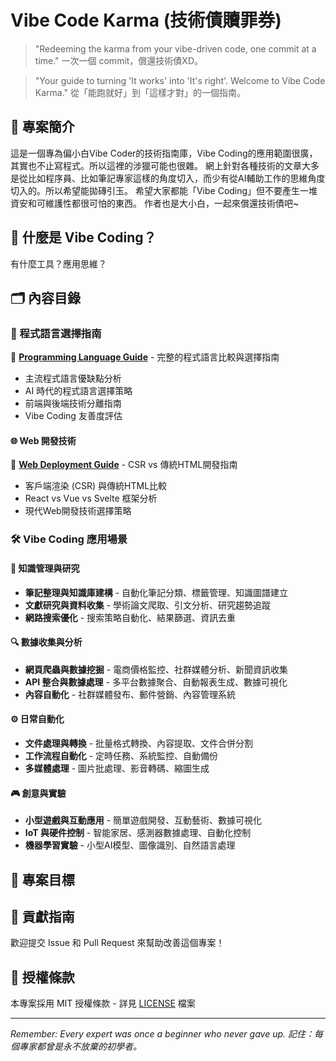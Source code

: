 # Vibe Code Karma (技術債贖罪券)

> "Redeeming the karma from your vibe-driven code, one commit at a time."
> 一次一個 commit，償還技術債XD。

> "Your guide to turning 'It works' into 'It's right'. Welcome to Vibe Code Karma."
> 從「能跑就好」到「這樣才對」的一個指南。

## 📖 專案簡介

這是一個專為偏小白Vibe Coder的技術指南庫，Vibe Coding的應用範圍很廣，其實也不止寫程式。所以這裡的涉獵可能也很雜。
網上針對各種技術的文章大多是從比如程序員、比如筆記專家這樣的角度切入，而少有從AI輔助工作的思維角度切入的。所以希望能拋磚引玉。
希望大家都能「Vibe Coding」但不要產生一堆資安和可維護性都很可怕的東西。
作者也是大小白，一起來償還技術債吧~

## 🎯 什麼是 Vibe Coding？

有什麼工具？應用思維？

## 🗂️ 內容目錄

### 🚀 程式語言選擇指南

📄 **[Programming Language Guide](programming-language.md)** - 完整的程式語言比較與選擇指南

- 主流程式語言優缺點分析
- AI 時代的程式語言選擇策略
- 前端與後端技術分離指南
- Vibe Coding 友善度評估

#### 🌐 Web 開發技術

📄 **[Web Deployment Guide](./web-deployment-guide.md)** - CSR vs 傳統HTML開發指南

- 客戶端渲染 (CSR) 與傳統HTML比較
- React vs Vue vs Svelte 框架分析
- 現代Web開發技術選擇策略

### 🛠️ Vibe Coding 應用場景

#### 📝 知識管理與研究

- **筆記整理與知識庫建構** - 自動化筆記分類、標籤管理、知識圖譜建立
- **文獻研究與資料收集** - 學術論文爬取、引文分析、研究趨勢追蹤
- **網路搜索優化** - 搜索策略自動化、結果篩選、資訊去重

#### 🔍 數據收集與分析

- **網頁爬蟲與數據挖掘** - 電商價格監控、社群媒體分析、新聞資訊收集
- **API 整合與數據處理** - 多平台數據聚合、自動報表生成、數據可視化
- **內容自動化** - 社群媒體發布、郵件營銷、內容管理系統

#### ⚙️ 日常自動化

- **文件處理與轉換** - 批量格式轉換、內容提取、文件合併分割
- **工作流程自動化** - 定時任務、系統監控、自動備份
- **多媒體處理** - 圖片批處理、影音轉碼、縮圖生成

#### 🎮 創意與實驗

- **小型遊戲與互動應用** - 簡單遊戲開發、互動藝術、數據可視化
- **IoT 與硬件控制** - 智能家居、感測器數據處理、自動化控制
- **機器學習實驗** - 小型AI模型、圖像識別、自然語言處理

## 🎯 專案目標

## 🤝 貢獻指南

歡迎提交 Issue 和 Pull Request 來幫助改善這個專案！

## 📝 授權條款

本專案採用 MIT 授權條款 - 詳見 [LICENSE](LICENSE) 檔案

---

*Remember: Every expert was once a beginner who never gave up.*
*記住：每個專家都曾是永不放棄的初學者。*
